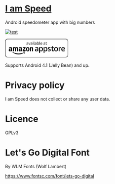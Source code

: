 # [I am Speed](https://www.viliusSutkus89.com/i-am-speed)
Android speedometer app with big numbers

[![test](https://github.com/ViliusSutkus89/IamSpeed/actions/workflows/test.yml/badge.svg)](https://github.com/ViliusSutkus89/IamSpeed/actions/workflows/test.yml)

[![I am Speed is available at Amazon Appstore!](badges/amazon-appstore-badge-english-white_60.png)](https://www.amazon.com/gp/product/B0BD6DJZLG)

Supports Android 4.1 (Jelly Bean) and up.

# Privacy policy

I am Speed does not collect or share any user data.

# Licence
GPLv3

# Let's Go Digital Font
By WLM Fonts (Wolf Lambert)

https://www.fontsc.com/font/lets-go-digital
